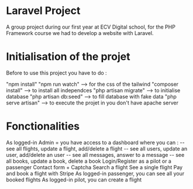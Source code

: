 # Laravel Project
A group project during our first year at ECV Digital school, for the PHP Framework course we had to develop a website with Laravel.

# Initialisation of the projet
Before to use this project you have to do :

"npm install"
"npm run watch" --> for the css of the tailwind
"composer install" --> to install all independces
"php artisan migrate" --> to initialise database
"php artisan db:seed" --> to fill database with fake data
"php serve artisan" --> to execute the projet in you don't have apache server


# Fonctionalities

As logged-in Admin = you have access to a dashboard where you can :
-- see all flights, update a flight, add/delete a flight
-- see all users, update an user, add/delete an user
-- see all messages, answer to a message
-- see all books, update a book, delete a book
Login/Register as a pilot or a passenger
Contact form + Captcha
Search a flight
See a single flight
Pay and book a flight with Stripe
As logged-in passenger, you can see all your booked flights
As logged-in pilot, you can create a flight
